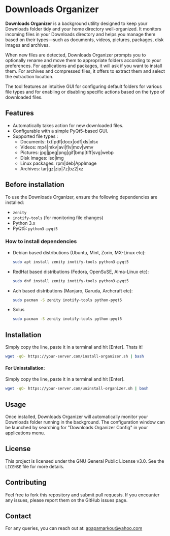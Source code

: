 
# Downloads Organizer

**Downloads Organizer** is a background utility designed to keep your Downloads folder tidy and your home directory well-organized. It monitors incoming files in your Downloads directory and helps you manage them based on their types—such as documents, videos, pictures, packages, disk images and archives.

When new files are detected, Downloads Organizer prompts you to optionally rename and move them to appropriate folders according to your preferences. For applications and packages, it will ask if you want to install them. For archives and compressed files, it offers to extract them and select the extraction location.

The tool features an intuitive GUI for configuring default folders for various file types and for enabling or disabling specific actions based on the type of downloaded files.

## Features
- Automatically takes action for new downloaded files.
- Configurable with a simple PyQt5-based GUI.
- Supported file types :
    - Documents: txt|pdf|docx|odf|xls|xlsx
    - Videos: mp4|mkv|avi|flv|mov|wmv
    - Pictures: jpg|jpeg|png|gif|bmp|tiff|svg|webp
    - Disk Images: iso|img
    - Linux packages: rpm|deb|AppImage
    - Archives: tar|gz|zip|7z|bz2|xz

## Before installation

To use the Downloads Organizer, ensure the following dependencies are installed:

- `zenity`
- `inotify-tools` (for monitoring file changes)
- Python 3.x
- PyQt5: `python3-pyqt5`

### How to install dependencies

- Debian based distributions (Ubuntu, Mint, Zorin, MX-Linux etc):

   ```bash
   sudo apt install zenity inotify-tools python3-pyqt5

   ```

- RedHat based distributions (Fedora, OpenSuSE, Alma-Linux etc):

   ```bash
   sudo dnf install zenity inotify-tools python3-pyqt5

   ```

- Ach based distributions (Manjaro, Garuda, Archcraft etc):

   ```bash
   sudo pacman -S zenity inotify-tools python-pyqt5
   ```
   
- Solus

   ```bash
   sudo pacman -S zenity inotify-tools python-pyqt5
   ```
  
## Installation

Simply copy the line, paste it in a terminal and hit [Enter]. Thats it!

```bash
wget -qO- https://your-server.com/install-organizer.sh | bash
```

#### For Uninstallation:

Simply copy the line, paste it in a terminal and hit [Enter].

```bash
wget -qO- https://your-server.com/uninstall-organizer.sh | bash
```

## Usage

Once installed, Downloads Organizer will automatically monitor your Downloads folder running in the background. The configuration window can be launched by searching for "Downloads Organizer Config" in your applications menu.

## License

This project is licensed under the GNU General Public License v3.0.
See the `LICENSE` file for more details.

## Contributing

Feel free to fork this repository and submit pull requests. If you encounter any issues, please report them on the GitHub issues page.

## Contact

For any queries, you can reach out at: apapamarkou@yahoo.com
